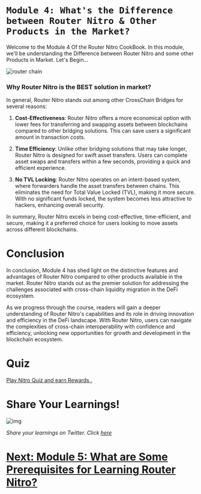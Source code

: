 # `Module 4: What's the Difference between Router Nitro & Other Products in the Market?`

Welcome to the Module 4 Of the Router Nitro CookBook. In this module, we'll be understanding the Difference between Router Nitro and some other Products in Market. Let's Begin...

![router chain](https://github.com/ShivankK26/Router-Nitro-CookBook/assets/115289871/edac46cf-dadb-4a42-ba1b-503af9d087a6)

### Why Router Nitro is the BEST solution in market?

In general, Router Nitro stands out among other CrossChain Bridges for several reasons:

1. **Cost-Effectiveness**: Router Nitro offers a more economical option with lower fees for transferring and swapping assets between blockchains compared to other bridging solutions. This can save users a significant amount in transaction costs.

2. **Time Efficiency**: Unlike other bridging solutions that may take longer, Router Nitro is designed for swift asset transfers. Users can complete asset swaps and transfers within a few seconds, providing a quick and efficient experience.

3. **No TVL Locking**: Router Nitro operates on an intent-based system, where forwarders handle the asset transfers between chains. This eliminates the need for Total Value Locked (TVL), making it more secure. With no significant funds locked, the system becomes less attractive to hackers, enhancing overall security.

In summary, Router Nitro excels in being cost-effective, time-efficient, and secure, making it a preferred choice for users looking to move assets across different blockchains.

# Conclusion

In conclusion, Module 4 has shed light on the distinctive features and advantages of Router Nitro compared to other products available in the market. Router Nitro stands out as the premier solution for addressing the challenges associated with cross-chain liquidity migration in the DeFi ecosystem.

As we progress through the course, readers will gain a deeper understanding of Router Nitro's capabilities and its role in driving innovation and efficiency in the DeFi landscape. With Router Nitro, users can navigate the complexities of cross-chain interoperability with confidence and efficiency, unlocking new opportunities for growth and development in the blockchain ecosystem.

# Quiz 

[Play Nitro Quiz and earn Rewards .](https://router-nitro-quiz.vercel.app/page4)

# Share Your Learnings!

![img](https://github.com/router-resources/Router-Nitro-CookBook/assets/124175970/23258532-0dfa-407e-b695-2ed2eb39d1bc)


*Share your learnings on Twitter. Click [here](https://clicktotweet.com/Rwb42)* 


# [Next: Module 5: What are Some Prerequisites for Learning Router Nitro? ](Module5.md)

